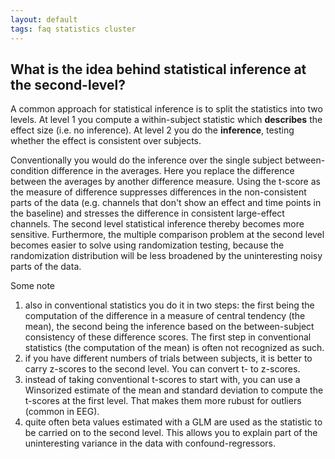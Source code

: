 ```yaml
---
layout: default
tags: faq statistics cluster
---
```


## What is the idea behind statistical inference at the second-level?

A common approach for statistical inference is to split the statistics into two levels. At level 1 you compute a within-subject statistic which **describes** the effect size (i.e. no inference). At level 2 you do the **inference**, testing whether the effect is consistent over subjects. 

Conventionally you would do the inference over the single subject between-condition difference in the averages. Here you replace the difference between the averages by another difference measure. Using the t-score as the measure of difference suppresses differences in the non-consistent parts of the data (e.g. channels that don't show an effect and time points in the baseline) and stresses the difference in consistent large-effect channels. The second level statistical inference thereby becomes more sensitive. Furthermore, the multiple comparison problem at the second level becomes easier to solve using randomization testing, because the randomization distribution will be less broadened by the uninteresting noisy parts of the data.

Some note

 1.  also in conventional statistics you do it in two steps: the first being the computation of the difference in a measure of central tendency (the mean), the second being the inference based on the between-subject consistency of these difference scores. The first step in conventional statistics (the computation of the mean) is often not recognized as such.
 2.  if you have different numbers of trials between subjects, it is better to carry z-scores to the second level. You can convert t- to z-scores.
 3.  instead of taking conventional t-scores to start with, you can use a Winsorized estimate of the mean and standard deviation to compute the t-scores at the first level. That makes them more rubust for outliers (common in EEG).
 4.  quite often beta values estimated with a GLM are used as the statistic to be carried on to the second level. This allows you to explain part of the uninteresting variance in the data with confound-regressors.  


